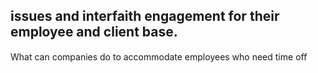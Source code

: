 ## issues and interfaith engagement for their employee and client base.

What can companies do to accommodate employees who need time oﬀ